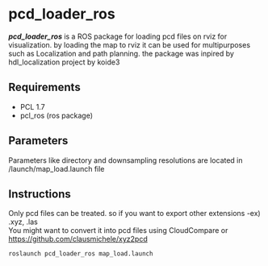 # pcd_loader_ros
***pcd_loader_ros*** is a ROS package for loading pcd files on rviz for visualization. by loading the map to rviz it can be used for multipurposes such as Localization and path planning.
the package was inpired by hdl_localization project by koide3 

## Requirements
- PCL 1.7
- pcl_ros (ros package)


## Parameters
Parameters like directory and downsampling resolutions are located in /launch/map_load.launch file<br>

## Instructions
Only pcd files can be treated. so if you want to export other extensions -ex) .xyz, .las<br>
You might want to convert it into pcd files using CloudCompare or https://github.com/clausmichele/xyz2pcd

```bash
roslaunch pcd_loader_ros map_load.launch
```



